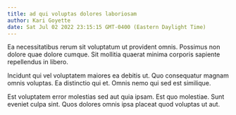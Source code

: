 ```yaml
---
title: ad qui voluptas dolores laboriosam
author: Kari Goyette
date: Sat Jul 02 2022 23:15:15 GMT-0400 (Eastern Daylight Time)
---
```

Ea necessitatibus rerum sit voluptatum ut provident omnis. Possimus non dolore quae dolore cumque. Sit mollitia quaerat minima corporis sapiente repellendus in libero.

 Incidunt qui vel voluptatem maiores ea debitis ut. Quo consequatur magnam omnis voluptas. Ea distinctio qui et. Omnis nemo qui sed est similique.

 Est voluptatem error molestias sed aut quia ipsam. Est quo molestiae. Sunt eveniet culpa sint. Quos dolores omnis ipsa placeat quod voluptas ut aut.